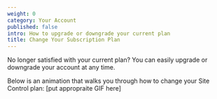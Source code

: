 ```yaml
---
weight: 0
category: Your Account
published: false
intro: How to upgrade or downgrade your current plan
title: Change Your Subscription Plan
---
```

No longer satisfied with your current plan? You can easily upgrade or downgrade your account at any time.

Below is an animation that walks you through how to change your Site Control plan:
[put appropraite GIF here]
